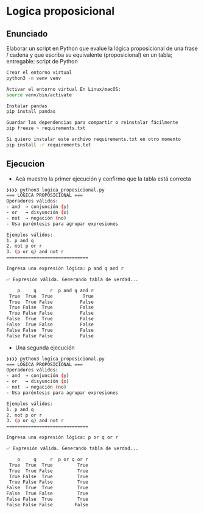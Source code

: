 # Logica proposicional

## Enunciado

Elaborar un script en Python que evalue la lógica proposicional de una frase /
cadena y que escriba su equivalente (proposicional) en un tabla; entregable:
script de Python

```bash
Crear el entorno virtual
python3 -m venv venv

Activar el entorno virtual En Linux/macOS:
source venv/bin/activate

Instalar pandas
pip install pandas

Guardar las dependencias para compartir o reinstalar fácilmente
pip freeze > requirements.txt

Si quiero instalar este archivo requirements.txt en otro momento
pip install -r requirements.txt
```

## Ejecucion

- Acá muestro la primer ejecución y confirmo que la tabla está correcta

```bash
❯❯❯❯ python3 logica_proposicional.py
=== LÓGICA PROPOSICIONAL ===
Operadores válidos:
- and  → conjunción (y)
- or   → disyunción (o)
- not  → negación (no)
- Usa paréntesis para agrupar expresiones

Ejemplos válidos:
1. p and q
2. not p or r
3. (p or q) and not r
==============================

Ingresa una expresión lógica: p and q and r

✅ Expresión válida. Generando tabla de verdad...

    p     q     r  p and q and r
 True  True  True           True
 True  True False          False
 True False  True          False
 True False False          False
False  True  True          False
False  True False          False
False False  True          False
False False False          False
```

- Una segunda ejecución

```bash
❯❯❯❯ python3 logica_proposicional.py
=== LÓGICA PROPOSICIONAL ===
Operadores válidos:
- and  → conjunción (y)
- or   → disyunción (o)
- not  → negación (no)
- Usa paréntesis para agrupar expresiones

Ejemplos válidos:
1. p and q
2. not p or r
3. (p or q) and not r
==============================

Ingresa una expresión lógica: p or q or r

✅ Expresión válida. Generando tabla de verdad...

    p     q     r  p or q or r
 True  True  True         True
 True  True False         True
 True False  True         True
 True False False         True
False  True  True         True
False  True False         True
False False  True         True
False False False        False
```
